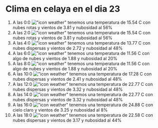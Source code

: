 # Clima en celaya en el dia 23

1. A las 0:0 !["icon weather"](http://openweathermap.org/img/w/04n.png) tenemos una temperatura de 15.54 C con nubes rotas y  vientos de 3.81 y nubosidad al 56%
1. A las 2:0 !["icon weather"](http://openweathermap.org/img/w/04n.png) tenemos una temperatura de 15.54 C con nubes rotas y  vientos de 3.81 y nubosidad al 56%
1. A las 4:0 !["icon weather"](http://openweathermap.org/img/w/03n.png) tenemos una temperatura de 13.77 C con nubes dispersas y  vientos de 2.72 y nubosidad al 48%
1. A las 6:0 !["icon weather"](http://openweathermap.org/img/w/02n.png) tenemos una temperatura de 11.56 C con algo de nubes y  vientos de 1.88 y nubosidad al 20%
1. A las 8:0 !["icon weather"](http://openweathermap.org/img/w/02d.png) tenemos una temperatura de 11.56 C con algo de nubes y  vientos de 1.88 y nubosidad al 20%
1. A las 10:0 !["icon weather"](http://openweathermap.org/img/w/03d.png) tenemos una temperatura de 17.28 C con nubes dispersas y  vientos de 2.41 y nubosidad al 48%
1. A las 12:0 !["icon weather"](http://openweathermap.org/img/w/03d.png) tenemos una temperatura de 22.77 C con nubes dispersas y  vientos de 3.32 y nubosidad al 48%
1. A las 14:0 !["icon weather"](http://openweathermap.org/img/w/03d.png) tenemos una temperatura de 22.77 C con nubes dispersas y  vientos de 3.32 y nubosidad al 48%
1. A las 16:0 !["icon weather"](http://openweathermap.org/img/w/02d.png) tenemos una temperatura de 24.88 C con cielo claro y  vientos de 3.25 y nubosidad al 8%
1. A las 18:0 !["icon weather"](http://openweathermap.org/img/w/03d.png) tenemos una temperatura de 22.58 C con nubes dispersas y  vientos de 3.17 y nubosidad al 44%
